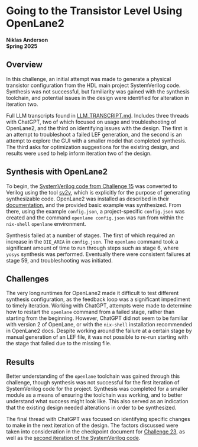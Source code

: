 # Going to the Transistor Level Using OpenLane2

**Niklas Anderson**  
**Spring 2025**

## Overview

In this challenge, an initial attempt was made to generate a physical transistor configuration from the HDL main project SystemVerilog code. Synthesis was not successful, but familiarity was gained with the synthesis toolchain, and potential issues in the design were identified for alteration in iteration two.

Full LLM transcripts found in [LLM_TRANSCRIPT.md](./docs/LLM_TRANSCRIPT.md). Includes three threads with ChatGPT, two of which focused on usage and troubleshooting of OpenLane2, and the third on identifying issues with the design. The first is an attempt to troubleshoot a failed LEF generation, and the second is an attempt to explore the GUI with a smaller model that completed synthesis. The third asks for optimization suggestions for the existing design, and results were used to help inform iteration two of the design.

## Synthesis with OpenLane2

To begin, the [SystemVerilog code from Challenge 15](../challenge-15/) was converted to Verilog using the tool [sv2v](https://github.com/zachjs/sv2v), which is explicitly for the purpose of generating synthesizable code. OpenLane2 was installed as described in their [documentation](https://openlane2.readthedocs.io/en/latest/getting_started/newcomers/index.html#installation), and the provided basic example was synthesized. From there, using the example `config.json`, a project-specific `config.json` was created and the command `openlane config.json` was run from within the `nix-shell` `openlane` environment.

Synthesis failed at a number of stages. The first of which required an increase in the `DIE_AREA` in `config.json`. The `openlane` command took a significant amount of time to run through steps such as stage 6, where `yosys` synthesis was performed. Eventually there were consistent failures at stage 59, and troubleshooting was initiated.

## Challenges

The very long runtimes for OpenLane2 made it difficult to test different synthesis configuration, as the feedback loop was a significant impediment to timely iteration. Working with ChatGPT, attempts were made to determine how to restart the `openlane` command from a failed stage, rather than starting from the beginning. However, ChatGPT did not seem to be familiar with version 2 of OpenLane, or with the `nix-shell` installation recommended in OpenLane2 docs. Despite working around the failure at a certain stage by manual generation of an LEF file, it was not possible to re-run starting with the stage that failed due to the missing file.

## Results

Better understanding of the `openlane` toolchain was gained through this challenge, though synthesis was not successful for the first iteration of SystemVerilog code for the project. Synthesis was completed for a smaller module as a means of ensuring the toolchain was working, and to better understand what success might look like. This also served as an indication that the existing design needed alterations in order to be synthesized.

The final thread with ChatGPT was focused on identifying specific changes to make in the next iteration of the design. The factors discussed were taken into consideration in the checkpoint document for [Challenge 23](../challenge-23/README.md), as well as the [second iteration of the SystemVerilog code](../lstm_autoencoder-v0.2.0/sv/).
